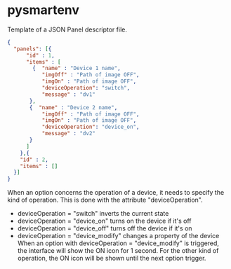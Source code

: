 pysmartenv
==========

Template of a JSON Panel descriptor file.

```json
{
  "panels": [{
      "id" : 1,
      "items" : [
        {  "name" : "Device 1 name",
           "imgOff" : "Path of image OFF",
           "imgOn" : "Path of image OFF",
           "deviceOperation": "switch",
           "message" : "dv1"
       },
       {  "name" : "Device 2 name",
           "imgOff" : "Path of image OFF",
           "imgOn" : "Path of image OFF",
           "deviceOperation": "device_on",
           "message" : "dv2"
       }
      ]
    },{
    "id" : 2,
    "items" : []
  }]
}
```

When an option concerns the operation of a device, it needs to specify the kind of operation.
This is done with the attribute "deviceOperation".
  - deviceOperation = "switch" inverts the current state
  - deviceOperation = "device_on" turns on the device if it's off
  - deviceOperation = "device_off" turns off the device if it's on
  - deviceOperation = "device_modify" changes a property of the device
When an option with deviceOperation = "device_modify" is triggered, the interface will show the ON icon for 1 second. For the other kind of operation, the ON icon will be shown until the
next option trigger.
